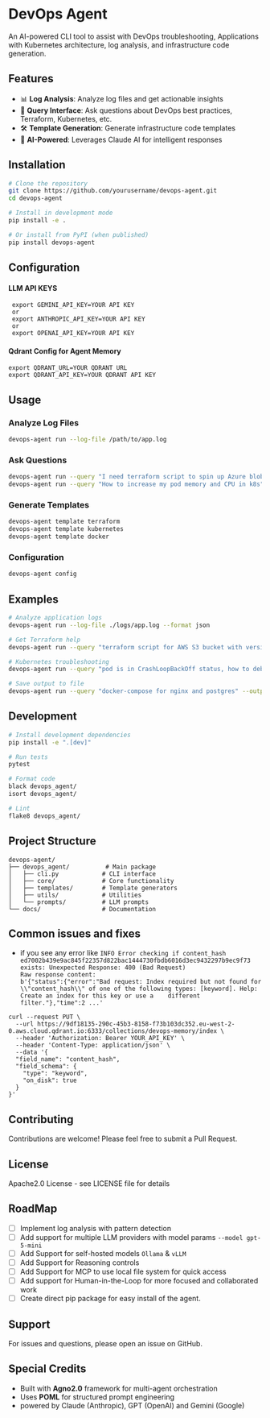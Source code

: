 # DevOps Agent

An AI-powered CLI tool to assist with DevOps troubleshooting, Applications with Kubernetes architecture, log analysis, and infrastructure code generation.

## Features

- 📊 **Log Analysis**: Analyze log files and get actionable insights
- 💬 **Query Interface**: Ask questions about DevOps best practices, Terraform, Kubernetes, etc.
- 🛠️ **Template Generation**: Generate infrastructure code templates
- 🤖 **AI-Powered**: Leverages Claude AI for intelligent responses

## Installation

```bash
# Clone the repository
git clone https://github.com/yourusername/devops-agent.git
cd devops-agent

# Install in development mode
pip install -e .

# Or install from PyPI (when published)
pip install devops-agent
```

## Configuration
#### LLM API KEYS
```env
 export GEMINI_API_KEY=YOUR API KEY
 or 
 export ANTHROPIC_API_KEY=YOUR API KEY
 or
 export OPENAI_API_KEY=YOUR API KEY
```
#### Qdrant Config for Agent Memory
```env
export QDRANT_URL=YOUR QDRANT URL
export QDRANT_API_KEY=YOUR QDRANT API KEY
```
## Usage

### Analyze Log Files

```bash
devops-agent run --log-file /path/to/app.log
```

### Ask Questions

```bash
devops-agent run --query "I need terraform script to spin up Azure blob storage"
devops-agent run --query "How to increase my pod memory and CPU in k8s"
```

### Generate Templates

```bash
devops-agent template terraform
devops-agent template kubernetes
devops-agent template docker
```

### Configuration

```bash
devops-agent config
```

## Examples

```bash
# Analyze application logs
devops-agent run --log-file ./logs/app.log --format json

# Get Terraform help
devops-agent run --query "terraform script for AWS S3 bucket with versioning"

# Kubernetes troubleshooting
devops-agent run --query "pod is in CrashLoopBackOff status, how to debug?"

# Save output to file
devops-agent run --query "docker-compose for nginx and postgres" --output docker-compose.yml
```

## Development

```bash
# Install development dependencies
pip install -e ".[dev]"

# Run tests
pytest

# Format code
black devops_agent/
isort devops_agent/

# Lint
flake8 devops_agent/
```

## Project Structure

```
devops-agent/
├── devops_agent/          # Main package
│   ├── cli.py            # CLI interface
│   ├── core/             # Core functionality
│   ├── templates/        # Template generators
│   ├── utils/            # Utilities
│   └── prompts/          # LLM prompts
└── docs/                 # Documentation
```

## Common issues and fixes
- if you see any error like `INFO Error checking if content_hash ed7002b439e9ac845f22357d822bac1444730fbdb6016d3ec9432297b9ec9f73 exists: Unexpected Response: 400 (Bad Request)                                 
     Raw response content:                                                                                                                                                          
     b'{"status":{"error":"Bad request: Index required but not found for \\"content_hash\\" of one of the following types: [keyword]. Help: Create an index for this key or use a   
     different filter."},"time":2 ...' `
```text
curl --request PUT \
  --url https://9df18135-290c-45b3-8158-f73b103dc352.eu-west-2-0.aws.cloud.qdrant.io:6333/collections/devops-memory/index \
  --header 'Authorization: Bearer YOUR_API_KEY' \
  --header 'Content-Type: application/json' \
  --data '{
  "field_name": "content_hash",
  "field_schema": {
    "type": "keyword",
    "on_disk": true
  }
}'
```

## Contributing

Contributions are welcome! Please feel free to submit a Pull Request.

## License

Apache2.0 License - see LICENSE file for details

## RoadMap

- [ ] Implement log analysis with pattern detection
- [ ] Add support for multiple LLM providers with model params `--model gpt-5-mini`
- [ ] Add Support for self-hosted models `Ollama` & `vLLM`
- [ ] Add Support for Reasoning controls
- [ ] Add Support for MCP to use local file system for quick access
- [ ] Add support for Human-in-the-Loop for more focused and collaborated work
- [ ] Create direct pip package for easy install of the agent.

## Support

For issues and questions, please open an issue on GitHub.

## Special Credits
- Built with <b>Agno2.0</b> framework for multi-agent orchestration
- Uses <b>POML</b> for structured prompt engineering
- powered by Claude (Anthropic), GPT (OpenAI) and Gemini (Google)
